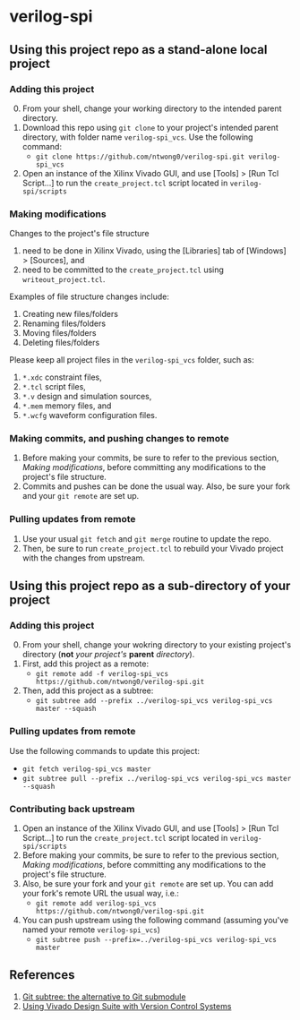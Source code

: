 # verilog-spi
## Using this project repo as a stand-alone local project
### Adding this project
0. From your shell, change your working directory to the intended parent directory.
1. Download this repo using `git clone` to your project's intended parent directory, with folder name `verilog-spi_vcs`. Use the following command:
    * `git clone https://github.com/ntwong0/verilog-spi.git verilog-spi_vcs`
2. Open an instance of the Xilinx Vivado GUI, and use [Tools] > [Run Tcl Script...] to run the `create_project.tcl` script located in `verilog-spi/scripts`

### Making modifications
Changes to the project's file structure
1. need to be done in Xilinx Vivado, using the [Libraries] tab of [Windows] > [Sources], and
2. need to be committed to the `create_project.tcl` using `writeout_project.tcl`.

Examples of file structure changes include:
1. Creating new files/folders
2. Renaming files/folders
3. Moving files/folders
4. Deleting files/folders

Please keep all project files in the `verilog-spi_vcs` folder, such as:
1. `*.xdc` constraint files,
2. `*.tcl` script files, 
3. `*.v` design and simulation sources,
4. `*.mem` memory files, and
5. `*.wcfg` waveform configuration files.

### Making commits, and pushing changes to remote
1. Before making your commits, be sure to refer to the previous section, *Making modifications*, before committing any modifications to the project's file structure.
2. Commits and pushes can be done the usual way. Also, be sure your fork and your `git remote` are set up.

### Pulling updates from remote
1. Use your usual `git fetch` and `git merge` routine to update the repo.
2. Then, be sure to run `create_project.tcl` to rebuild your Vivado project with the changes from upstream.

## Using this project repo as a sub-directory of your project
### Adding this project
0. From your shell, change your wokring directory to your existing project's directory (**not** *your project's* **parent** *directory*).
1. First, add this project as a remote:
    *  `git remote add -f verilog-spi_vcs https://github.com/ntwong0/verilog-spi.git`
2. Then, add this project as a subtree:
    * `git subtree add --prefix ../verilog-spi_vcs verilog-spi_vcs master --squash`

### Pulling updates from remote
Use the following commands to update this project:
* `git fetch verilog-spi_vcs master`
* `git subtree pull --prefix ../verilog-spi_vcs verilog-spi_vcs master --squash`

### Contributing back upstream
1. Open an instance of the Xilinx Vivado GUI, and use [Tools] > [Run Tcl Script...] to run the `create_project.tcl` script located in `verilog-spi/scripts`
2. Before making your commits, be sure to refer to the previous section, *Making modifications*, before committing any modifications to the project's file structure.
3. Also, be sure your fork and your `git remote` are set up. You can add your fork's remote URL the usual way, i.e.:
    * `git remote add verilog-spi_vcs https://github.com/ntwong0/verilog-spi.git`
4. You can push upstream using the following command (assuming you've named your remote `verilog-spi_vcs`)
    * `git subtree push --prefix=../verilog-spi_vcs verilog-spi_vcs master`

## References
1. [Git subtree: the alternative to Git submodule](https://www.atlassian.com/blog/git/alternatives-to-git-submodule-git-subtree)
2. [Using Vivado Design Suite with Version Control Systems](https://www.xilinx.com/support/documentation/application_notes/xapp1165.pdf)